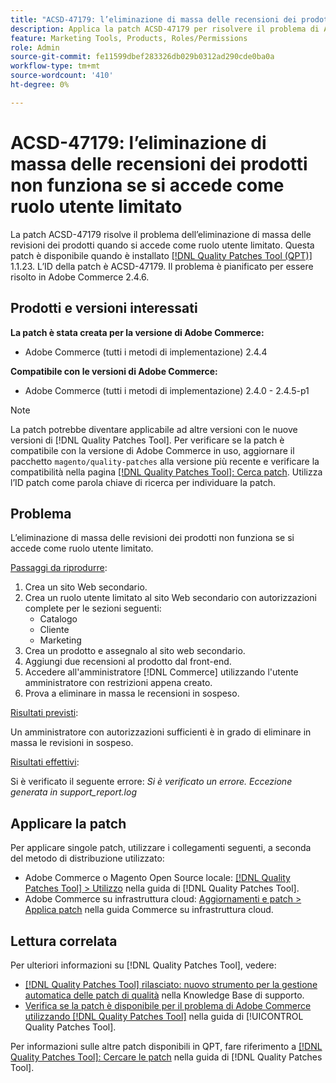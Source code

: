 ```yaml
---
title: "ACSD-47179: l’eliminazione di massa delle recensioni dei prodotti non funziona se si accede come ruolo utente limitato"
description: Applica la patch ACSD-47179 per risolvere il problema di Adobe Commerce, in cui l’eliminazione di massa delle revisioni dei prodotti non funziona quando si accede come ruolo utente limitato.
feature: Marketing Tools, Products, Roles/Permissions
role: Admin
source-git-commit: fe11599dbef283326db029b0312ad290cde0ba0a
workflow-type: tm+mt
source-wordcount: '410'
ht-degree: 0%

---
```


# ACSD-47179: l’eliminazione di massa delle recensioni dei prodotti non funziona se si accede come ruolo utente limitato

La patch ACSD-47179 risolve il problema dell’eliminazione di massa delle revisioni dei prodotti quando si accede come ruolo utente limitato. Questa patch è disponibile quando è installato [[!DNL Quality Patches Tool (QPT)]](https://experienceleague.adobe.com/en/docs/commerce-knowledge-base/kb/announcements/commerce-announcements/magento-quality-patches-released-new-tool-to-self-serve-quality-patches) 1.1.23. L’ID della patch è ACSD-47179. Il problema è pianificato per essere risolto in Adobe Commerce 2.4.6.

## Prodotti e versioni interessati

**La patch è stata creata per la versione di Adobe Commerce:**

* Adobe Commerce (tutti i metodi di implementazione) 2.4.4

**Compatibile con le versioni di Adobe Commerce:**

* Adobe Commerce (tutti i metodi di implementazione) 2.4.0 - 2.4.5-p1

>[!NOTE]
>
>La patch potrebbe diventare applicabile ad altre versioni con le nuove versioni di [!DNL Quality Patches Tool]. Per verificare se la patch è compatibile con la versione di Adobe Commerce in uso, aggiornare il pacchetto `magento/quality-patches` alla versione più recente e verificare la compatibilità nella pagina [[!DNL Quality Patches Tool]: Cerca patch](https://experienceleague.adobe.com/tools/commerce-quality-patches/index.html). Utilizza l’ID patch come parola chiave di ricerca per individuare la patch.

## Problema

L’eliminazione di massa delle revisioni dei prodotti non funziona se si accede come ruolo utente limitato.

<u>Passaggi da riprodurre</u>:

1. Crea un sito Web secondario.
1. Crea un ruolo utente limitato al sito Web secondario con autorizzazioni complete per le sezioni seguenti:
   * Catalogo
   * Cliente
   * Marketing
1. Crea un prodotto e assegnalo al sito web secondario.
1. Aggiungi due recensioni al prodotto dal front-end.
1. Accedere all&#39;amministratore [!DNL Commerce] utilizzando l&#39;utente amministratore con restrizioni appena creato.
1. Prova a eliminare in massa le recensioni in sospeso.

<u>Risultati previsti</u>:

Un amministratore con autorizzazioni sufficienti è in grado di eliminare in massa le revisioni in sospeso.

<u>Risultati effettivi</u>:

Si è verificato il seguente errore: _Si è verificato un errore. Eccezione generata in support_report.log_

## Applicare la patch

Per applicare singole patch, utilizzare i collegamenti seguenti, a seconda del metodo di distribuzione utilizzato:

* Adobe Commerce o Magento Open Source locale: [[!DNL Quality Patches Tool] > Utilizzo](/help/tools/quality-patches-tool/usage.md) nella guida di [!DNL Quality Patches Tool].
* Adobe Commerce su infrastruttura cloud: [Aggiornamenti e patch > Applica patch](https://experienceleague.adobe.com/docs/commerce-cloud-service/user-guide/develop/upgrade/apply-patches.html) nella guida Commerce su infrastruttura cloud.

## Lettura correlata

Per ulteriori informazioni su [!DNL Quality Patches Tool], vedere:

* [[!DNL Quality Patches Tool] rilasciato: nuovo strumento per la gestione automatica delle patch di qualità](https://experienceleague.adobe.com/en/docs/commerce-knowledge-base/kb/announcements/commerce-announcements/magento-quality-patches-released-new-tool-to-self-serve-quality-patches) nella Knowledge Base di supporto.
* [Verifica se la patch è disponibile per il problema di Adobe Commerce utilizzando  [!DNL Quality Patches Tool]](/help/tools/quality-patches-tool/patches-available-in-qpt/check-patch-for-magento-issue-with-magento-quality-patches.md) nella guida di [!UICONTROL Quality Patches Tool].


Per informazioni sulle altre patch disponibili in QPT, fare riferimento a [[!DNL Quality Patches Tool]: Cercare le patch](https://experienceleague.adobe.com/tools/commerce-quality-patches/index.html) nella guida di [!DNL Quality Patches Tool].
